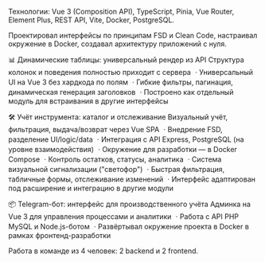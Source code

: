 Технологии: Vue 3 (Composition API), TypeScript, Pinia, Vue Router, Element Plus, REST API, Vite, Docker, PostgreSQL.

Проектировал интерфейсы по принципам FSD и Clean Code, настраивал окружение в Docker, создавал архитектуру приложений с нуля.

📊 Динамические таблицы: универсальный рендер из API
Структура колонок и поведения полностью приходит с сервера
ㆍУниверсальный UI на Vue 3 без хардкода по полям
ㆍГибкие фильтры, пагинация, динамическая генерация заголовков
ㆍПостроено как отдельный модуль для встраивания в другие интерфейсы

🛠 Учёт инструмента: каталог и отслеживание
Визуальный учёт, фильтрация, выдача/возврат через Vue SPA
ㆍВнедрение FSD, разделение UI/logic/data
ㆍИнтеграция с API Express, PostgreSQL (на уровне взаимодействия)
ㆍОкружение для разработки — в Docker Compose
ㆍКонтроль остатков, статусы, аналитика
ㆍСистема визуальной сигнализации ("светофор")
ㆍБыстрая фильтрация, табличные формы, отслеживание изменений
ㆍИнтерфейс адаптирован под расширение и интеграцию в другие модули

📦 Telegram-бот: интерфейс для производственного учёта
Админка на Vue 3 для управления процессами и аналитики
ㆍРабота с API PHP MySQL и Node.js-ботом
ㆍРазвёртывал окружение проекта в Docker в рамках фронтенд-разработки

Работа в команде из 4 человек: 2 backend и 2 frontend.